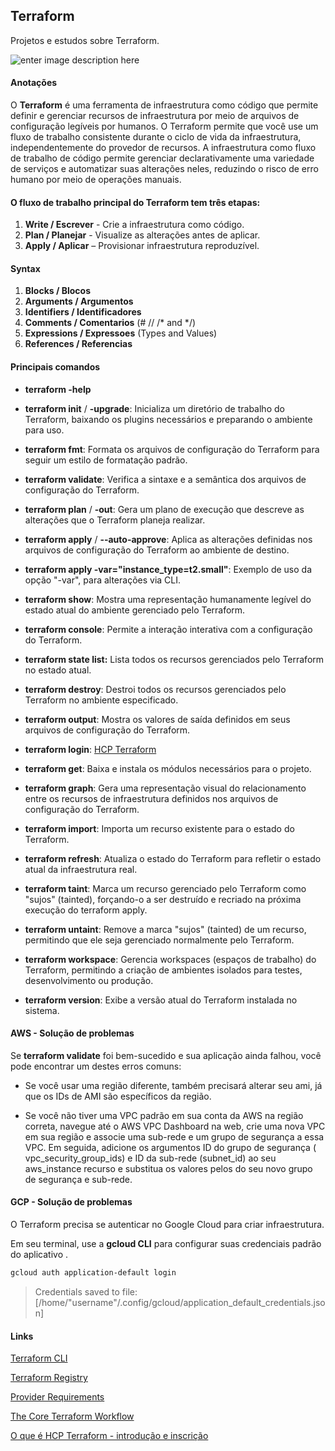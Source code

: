 ## Terraform
  Projetos e estudos sobre Terraform.
   
![enter image description here](https://community.ops.io/images/kPkJMHU_OVH3f2mMZFaaiSSFMeewKiPzFM7L_hhuzEs/rs:fill:1000:420/g:sm/mb:500000/ar:1/aHR0cHM6Ly9jb21t/dW5pdHkub3BzLmlv/L3JlbW90ZWltYWdl/cy91cGxvYWRzL2Fy/dGljbGVzL2xwajdq/ZHlvcGs1d2U3ZzJy/NG42LnBuZw)

#### Anotações  

O **Terraform** é uma ferramenta de infraestrutura como código que permite definir e gerenciar recursos de infraestrutura por meio de arquivos de configuração legíveis por humanos. O Terraform permite que você use um fluxo de trabalho consistente durante o ciclo de vida da infraestrutura, independentemente do provedor de recursos. A infraestrutura como fluxo de trabalho de código permite gerenciar declarativamente uma variedade de serviços e automatizar suas alterações neles, reduzindo o risco de erro humano por meio de operações manuais.

#### O fluxo de trabalho principal do Terraform tem três etapas:

1.  **Write / Escrever** - Crie a infraestrutura como código.
2.  **Plan / Planejar** - Visualize as alterações antes de aplicar.
3.  **Apply / Aplicar** – Provisionar infraestrutura reproduzível.

#### Syntax

1.  **Blocks / Blocos**
2.  **Arguments / Argumentos** 
3.  **Identifiers / Identificadores**
4.  **Comments / Comentarios** (# // /* and */)
5.  **Expressions / Expressoes** (Types and Values)
6.  **References / Referencias**

#### Principais comandos

 - **terraform -help**

 - **terraform init** / **-upgrade**: Inicializa um diretório de trabalho do Terraform, baixando os plugins necessários e preparando o ambiente para uso.
 - **terraform fmt**: Formata os arquivos de configuração do Terraform para seguir um estilo de formatação padrão.
 - **terraform validate**: Verifica a sintaxe e a semântica dos arquivos de configuração do Terraform.
 - **terraform plan** / **-out**: Gera um plano de execução que descreve as alterações que o Terraform planeja realizar.
 - **terraform apply** / **--auto-approve**: Aplica as alterações definidas nos arquivos de configuração do Terraform ao ambiente de destino.
 - **terraform apply -var="instance_type=t2.small"**: Exemplo de uso da opção "-var", para alterações via CLI.  
 - **terraform show**: Mostra uma representação humanamente legível do estado atual do ambiente gerenciado pelo Terraform.
 - **terraform console**: Permite a interação interativa com a configuração do Terraform.
 - **terraform state list:** Lista todos os recursos gerenciados pelo Terraform no estado atual.
 - **terraform destroy**: Destroi todos os recursos gerenciados pelo Terraform no ambiente especificado.
 - **terraform output**: Mostra os valores de saída definidos em seus arquivos de configuração do Terraform.
 - **terraform login**: [HCP Terraform](https://developer.hashicorp.com/terraform/tutorials/cloud-get-started/cloud-sign-up)
 - **terraform get**: Baixa e instala os módulos necessários para o projeto.
 - **terraform graph**: Gera uma representação visual do relacionamento entre os recursos de infraestrutura definidos nos arquivos de configuração do Terraform.
 - **terraform import**: Importa um recurso existente para o estado do Terraform.
 - **terraform refresh**: Atualiza o estado do Terraform para refletir o estado atual da infraestrutura real.
 - **terraform taint**: Marca um recurso gerenciado pelo Terraform como "sujos" (tainted), forçando-o a ser destruído e recriado na próxima execução do terraform apply.
 - **terraform untaint**: Remove a marca "sujos" (tainted) de um recurso, permitindo que ele seja gerenciado normalmente pelo Terraform.
 - **terraform workspace**: Gerencia workspaces (espaços de trabalho) do Terraform, permitindo a criação de ambientes isolados para testes, desenvolvimento ou produção.
 - **terraform version**: Exibe a versão atual do Terraform instalada no sistema.

#### AWS - Solução de problemas

Se **terraform validate** foi bem-sucedido e sua aplicação ainda falhou, você pode encontrar um destes erros comuns:

- Se você usar uma região diferente, também precisará alterar seu ami, já que os IDs de AMI são específicos da região. 

- Se você não tiver uma VPC padrão em sua conta da AWS na região correta, navegue até o AWS VPC Dashboard na web, crie uma nova VPC em sua região e associe uma sub-rede e um grupo de segurança a essa VPC. Em seguida, adicione os argumentos ID do grupo de segurança ( vpc_security_group_ids) e ID da sub-rede (subnet_id) ao seu aws_instance recurso e substitua os valores pelos do seu novo grupo de segurança e sub-rede.

#### GCP - Solução de problemas

O Terraform precisa se autenticar no Google Cloud para criar infraestrutura.

Em seu terminal, use a **gcloud CLI** para configurar suas credenciais padrão do aplicativo .

```sh 
gcloud auth application-default login
```

> Credentials saved to file: [/home/"username"/.config/gcloud/application_default_credentials.json]

#### Links

[Terraform CLI](https://developer.hashicorp.com/terraform/cli)

[Terraform Registry](https://registry.terraform.io/)

[Provider Requirements](https://developer.hashicorp.com/terraform/language/providers/requirements)

[The Core Terraform Workflow](https://developer.hashicorp.com/terraform/intro/v1.1.x/core-workflow)

[O que é HCP Terraform - introdução e inscrição](https://developer.hashicorp.com/terraform/tutorials/cloud-get-started/cloud-sign-up)

